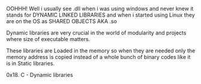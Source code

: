 OOHHH! Well i usually see .dll when i was using windows and never knew it stands for DYNAMIC LINKED LIBRARIES and when i started using Linux they are on the OS as SHARED OBJECTS AKA .so

Dynamic libraries are very crucial in the world of modularity and projects where size of executable matters.

These libraries are Loaded in the memory so when they are needed only the memory address is copied instead of a whole bunch of binary codes like it is in Static libraries.

0x18. C - Dynamic libraries
